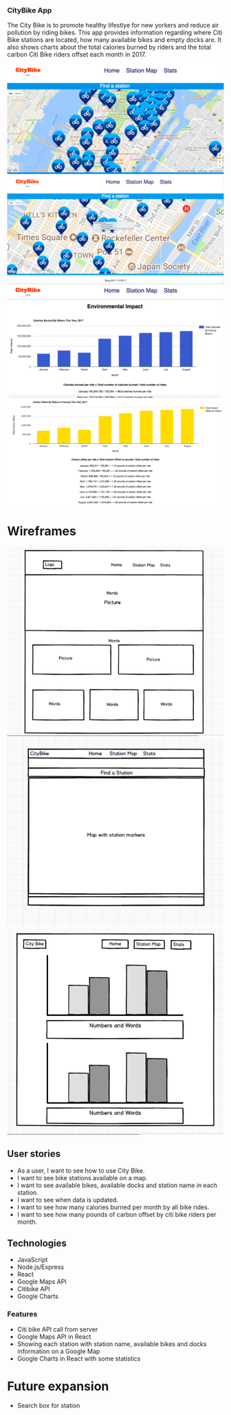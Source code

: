 ### CityBike App
 The City Bike is to promote healthy lifestlye for new yorkers 
and reduce air pollution by riding bikes. This app provides information regarding where Citi Bike stations are located, how many available bikes and empty docks are. It also shows charts about the total calories burned by riders and the total carbon Citi Bike riders offset each month in 2017.

![home](./src/imgs/citybike_map_copy.png)
![home](./src/imgs/stationmap-info.png)
![home](./src/imgs/calories.png)
![home](./src/imgs/carbonoffset.png)

# Wireframes
![home](./src/imgs/home.png)
![map](./src/imgs/map.png)
![chart](./src/imgs/chart.png)

## User stories 
*  As a user, I want to see how to use City Bike.
*  I want to see bike stations available on a map.
*  I want to see available bikes, available docks and station name in each station.
*  I want to see when data is updated. 
*  I want to see how many calories burned per month by all bike rides.
*  I want to see how many pounds of carbon offset by citi bike riders per month.


## Technologies 
*  JavaScript
*  Node.js/Express
*  React
*  Google Maps API
*  Citibike API
*  Google Charts 

### Features

* Citi bike API call from server
* Google Maps API in React
* Showing each station with station name, available bikes and docks information on a Google Map
* Google Charts in React with some statistics

# Future expansion 
* Search box for station
